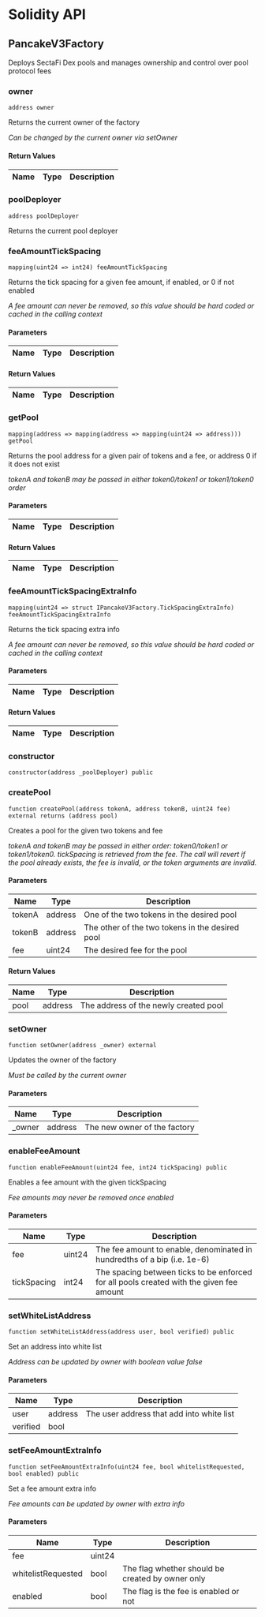# Solidity API

## PancakeV3Factory

Deploys SectaFi Dex pools and manages ownership and control over pool protocol fees

### owner

```solidity
address owner
```

Returns the current owner of the factory

_Can be changed by the current owner via setOwner_

#### Return Values

| Name | Type | Description |
| ---- | ---- | ----------- |

### poolDeployer

```solidity
address poolDeployer
```

Returns the current pool deployer

### feeAmountTickSpacing

```solidity
mapping(uint24 => int24) feeAmountTickSpacing
```

Returns the tick spacing for a given fee amount, if enabled, or 0 if not enabled

_A fee amount can never be removed, so this value should be hard coded or cached in the calling context_

#### Parameters

| Name | Type | Description |
| ---- | ---- | ----------- |

#### Return Values

| Name | Type | Description |
| ---- | ---- | ----------- |

### getPool

```solidity
mapping(address => mapping(address => mapping(uint24 => address))) getPool
```

Returns the pool address for a given pair of tokens and a fee, or address 0 if it does not exist

_tokenA and tokenB may be passed in either token0/token1 or token1/token0 order_

#### Parameters

| Name | Type | Description |
| ---- | ---- | ----------- |

#### Return Values

| Name | Type | Description |
| ---- | ---- | ----------- |

### feeAmountTickSpacingExtraInfo

```solidity
mapping(uint24 => struct IPancakeV3Factory.TickSpacingExtraInfo) feeAmountTickSpacingExtraInfo
```

Returns the tick spacing extra info

_A fee amount can never be removed, so this value should be hard coded or cached in the calling context_

#### Parameters

| Name | Type | Description |
| ---- | ---- | ----------- |

#### Return Values

| Name | Type | Description |
| ---- | ---- | ----------- |

### constructor

```solidity
constructor(address _poolDeployer) public
```

### createPool

```solidity
function createPool(address tokenA, address tokenB, uint24 fee) external returns (address pool)
```

Creates a pool for the given two tokens and fee

_tokenA and tokenB may be passed in either order: token0/token1 or token1/token0. tickSpacing is retrieved
from the fee. The call will revert if the pool already exists, the fee is invalid, or the token arguments
are invalid._

#### Parameters

| Name | Type | Description |
| ---- | ---- | ----------- |
| tokenA | address | One of the two tokens in the desired pool |
| tokenB | address | The other of the two tokens in the desired pool |
| fee | uint24 | The desired fee for the pool |

#### Return Values

| Name | Type | Description |
| ---- | ---- | ----------- |
| pool | address | The address of the newly created pool |

### setOwner

```solidity
function setOwner(address _owner) external
```

Updates the owner of the factory

_Must be called by the current owner_

#### Parameters

| Name | Type | Description |
| ---- | ---- | ----------- |
| _owner | address | The new owner of the factory |

### enableFeeAmount

```solidity
function enableFeeAmount(uint24 fee, int24 tickSpacing) public
```

Enables a fee amount with the given tickSpacing

_Fee amounts may never be removed once enabled_

#### Parameters

| Name | Type | Description |
| ---- | ---- | ----------- |
| fee | uint24 | The fee amount to enable, denominated in hundredths of a bip (i.e. 1e-6) |
| tickSpacing | int24 | The spacing between ticks to be enforced for all pools created with the given fee amount |

### setWhiteListAddress

```solidity
function setWhiteListAddress(address user, bool verified) public
```

Set an address into white list

_Address can be updated by owner with boolean value false_

#### Parameters

| Name | Type | Description |
| ---- | ---- | ----------- |
| user | address | The user address that add into white list |
| verified | bool |  |

### setFeeAmountExtraInfo

```solidity
function setFeeAmountExtraInfo(uint24 fee, bool whitelistRequested, bool enabled) public
```

Set a fee amount extra info

_Fee amounts can be updated by owner with extra info_

#### Parameters

| Name | Type | Description |
| ---- | ---- | ----------- |
| fee | uint24 |  |
| whitelistRequested | bool | The flag whether should be created by owner only |
| enabled | bool | The flag is the fee is enabled or not |

